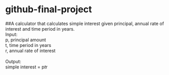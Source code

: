 # github-final-project

##A calculator that calculates simple interest given principal, annual rate of interest and time period in years.
<br/>
Input:
<br/>
   p, principal amount<br/>
   t, time period in years<br/>
   r, annual rate of interest<br/>
   <br/>
Output:<br/>
   simple interest = p*t*r<br/>
